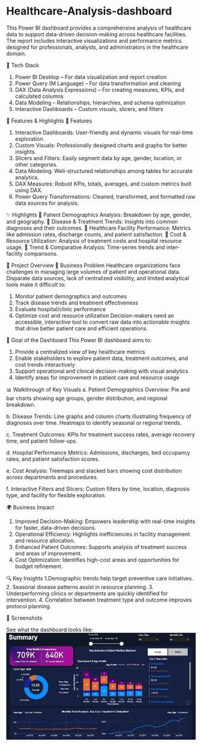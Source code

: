 # Healthcare-Analysis-dashboard
This Power BI dashboard provides a comprehensive analysis of healthcare data to support data-driven decision-making across healthcare facilities. The report includes interactive visualizations and performance metrics designed for professionals, analysts, and administrators in the healthcare domain.


🧰 Tech Stack
1. Power BI Desktop – For data visualization and report creation
2. Power Query (M Language) – For data transformation and cleaning
3. DAX (Data Analysis Expressions) – For creating measures, KPIs, and calculated columns
4. Data Modeling – Relationships, hierarchies, and schema optimization
5. Interactive Dashboards – Custom visuals, slicers, and filters


🌟 Features & Highlights
🔹 Features
1. Interactive Dashboards: User-friendly and dynamic visuals for real-time exploration.
2. Custom Visuals: Professionally designed charts and graphs for better insights.
3. Slicers and Filters: Easily segment data by age, gender, location, or other categories.
4. Data Modeling: Well-structured relationships among tables for accurate analytics.
5. DAX Measures: Robust KPIs, totals, averages, and custom metrics built using DAX.
6. Power Query Transformations: Cleaned, transformed, and formatted raw data sources for analysis.

✨ Highlights
📌 Patient Demographics Analysis: Breakdown by age, gender, and geography.
📌 Disease & Treatment Trends: Insights into common diagnoses and their outcomes.
📌 Healthcare Facility Performance: Metrics like admission rates, discharge counts, and patient satisfaction.
📌 Cost & Resource Utilization: Analysis of treatment costs and hospital resource usage.
📌 Trend & Comparative Analysis: Time-series trends and inter-facility comparisons.


🏥 Project Overview
💼 Business Problem
Healthcare organizations face challenges in managing large volumes of patient and operational data. Disparate data sources, lack of centralized visibility, and limited analytical tools make it difficult to:
1. Monitor patient demographics and outcomes
2. Track disease trends and treatment effectiveness
3. Evaluate hospital/clinic performance
4. Optimize cost and resource utilization
Decision-makers need an accessible, interactive tool to convert raw data into actionable insights that drive better patient care and efficient operations.

🎯 Goal of the Dashboard
This Power BI dashboard aims to:
1. Provide a centralized view of key healthcare metrics
2. Enable stakeholders to explore patient data, treatment outcomes, and cost trends interactively
3. Support operational and clinical decision-making with visual analytics
4. Identify areas for improvement in patient care and resource usage

📊 Walkthrough of Key Visuals
a. Patient Demographics Overview:
Pie and bar charts showing age groups, gender distribution, and regional breakdown.

b. Disease Trends:
Line graphs and column charts illustrating frequency of diagnoses over time.
Heatmaps to identify seasonal or regional trends.

c. Treatment Outcomes:
KPIs for treatment success rates, average recovery time, and patient follow-ups.

d. Hospital Performance Metrics:
Admissions, discharges, bed occupancy rates, and patient satisfaction scores.

e. Cost Analysis:
Treemaps and stacked bars showing cost distribution across departments and procedures.

f. Interactive Filters and Slicers:
Custom filters by time, location, diagnosis type, and facility for flexible exploration.

🌍 Business Impact
1. Improved Decision-Making: Empowers leadership with real-time insights for faster, data-driven decisions.
2. Operational Efficiency: Highlights inefficiencies in facility management and resource allocation.
3. Enhanced Patient Outcomes: Supports analysis of treatment success and areas of improvement.
4. Cost Optimization: Identifies high-cost areas and opportunities for budget refinement.

🔍 Key Insights
1.Demographic trends help target preventive care initiatives.
2. Seasonal disease patterns assist in resource planning.
3. Underperforming clinics or departments are quickly identified for intervention.
4. Correlation between treatment type and outcome improves protocol planning.

📸 Screenshots

See what the dashboard looks like: ![Dashboard Preview](https://github.com/poiuyoiuygfdxcvbnm/Healthcare-Analysis-dashboard/blob/main/snapshot%20of%20healthcare.jpg)
